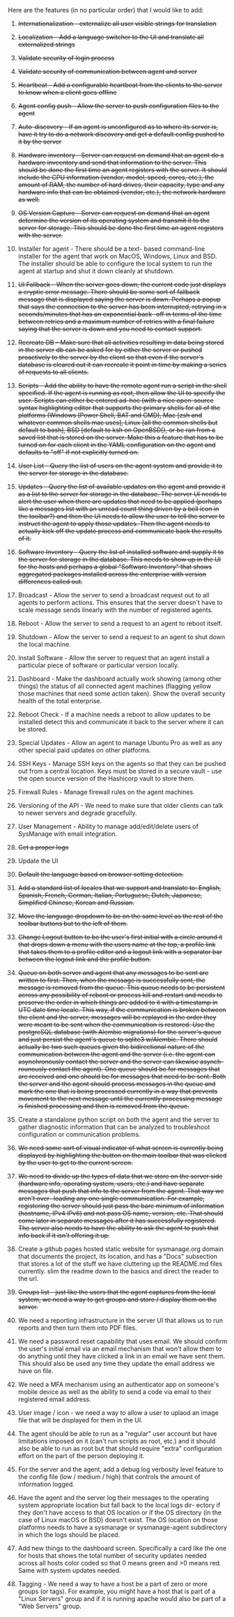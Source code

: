 Here are the features (in no particular order) that I would
like to add:

1.  ~~Internationalization - externalize all user visible
    strings for translation~~

2.  ~~Localization - Add a language switcher to the UI
    and translate all externalized strings~~

3.  ~~Validate security of login process~~

4.  ~~Validate security of communication between agent
    and server~~

5.  ~~Heartbeat - Add a configurable heartbeat from
    the clients to the server to know when a client
    goes offline~~

6.  ~~Agent config push - Allow the server to push
    configuration files to the agent~~

7.  ~~Auto-discovery - If an agent is unconfigured
    as to where its server is, have it try to
    do a network discovery and get a default
    config pushed to it by the server~~

8.  ~~Hardware inventory - Server can request on
    demand that an agent do a hardware inveentory
    and send that information to the server.  This
    should be done the first time an agent registers
    with the server.  It should include the CPU
    information (vendor, model, speed, cores, etc.),
    the amount of RAM, the number of hard drives,
    their capacity, type and any hardware info that
    can be obtained (vendor, etc.), the network
    hardware as well.~~

9.  ~~OS Version Capture - Server can request on
    demand that an agent determine the version of
    its operating system and transmit it to the
    server for storage.  This should be done the
    first time an agent registers with the server.~~

10. Installer for agent - There should be a text-
    based command-line installer for the agent that
    work on MacOS, Windows, Linux and BSD.  The
    installer should be able to configure the
    local system to run the agent at startup and
    shut it down cleanly at shutdown.

11. ~~UI Fallback - When the server goes down, the
    current code just displays a cryptic error 
    message.  There should be some sort of fallback
    message that is displayed saying the server is
    down.  Perhaps a popup that says the connection
    to the server has been interrupted, retrying in
    x seconds/minutes that has an exponential back-
    off in terms of the time between retries and
    a maximum number of retries with a final failure
    saying that the server is down and you need to
    contact support.~~

12. ~~Recreate DB - Make sure that all activities
    resulting in data being stored in the server
    db can be asked for by either the server or
    pushed proactively to the server by the client
    so that even if the server's database is
    cleared out it can recreate it point in time
    by making a series of requests to all clients.~~

13. ~~Scripts - Add the ability to have the remote
    agent run a script in the shell specified.  If
    the agent is running as root, then allow the
    UI to specify the user.  Scripts can either be
    entered ad-hoc (with a nice open-source syntax
    highlighting editor that supports the primary
    shells for all of the platforms (Windows [Power
    Shell, BAT and CMD), Mac [zsh and whatever common
    shells mac uses], Linux [all the common shells
    but default to bash], BSD [default to ksh on
    OpenBSD[), or be ran from a saved list that is
    stored on the server.  Make this a feature that
    has to be turned on for each client in the YAML
    configuration on the agent and defaults to "off"
    if not explicitly turned on.~~

14. ~~User List - Query the list of users on the
    agent system and provide it to the server
    for storage in the database.~~

15. ~~Updates - Query the list of available updates
    on the agent and provide it as a list to the
    server for storage in the database.  The server
    UI needs to alert the user when there are
    updates that need to be applied (perhaps like
    a messages list with an unread count thing
    driven by a bell icon in the toolbar?) and
    then the UI needs to allow the user to tell
    the server to instruct the agent to apply
    those updates.  Then the agent needs to 
    actually kick off the update process and
    communicate back the results of it.~~

16. ~~Software Inventory - Query the list of
    installed software and supply it to the
    server for storage in the database.  This
    needs to show up in the UI for the hosts
    and perhaps a global "Software Inventory"
    that shows aggregated packages installed
    across the enterprise with version
    differences called out.~~

17. Broadcast - Allow the server to send a
    broadcast request out to all agents to
    perform actions.  This ensures that the
    server doesn't have to scale message
    sends linearly with the number of
    registered agents.

18. Reboot - Allow the server to send a
    request to an agent to reboot itself.

19. Shutdown - Allow the server to send a 
    request to an agent to shut down the
    local machine.

20. Install Software - Allow the server to
    request that an agent install a particular
    piece of software or particular version
    locally.

21. Dashboard - Make the dashboard actually
    work showing (among other things) the
    status of all connected agent machines
    (flagging yellow those machines that
    need some action taken).  Show the
    overall security health of the total
    enterprise.

22. Reboot Check - If a machine needs a
    reboot to allow updates to be installed
    detect this and communicate it back to
    the server where it can be stored.

23. Special Updates - Allow an agent to 
    manage Ubuntu Pro as well as any other
    special paid updates on other platforms.

24. SSH Keys - Manage SSH keys on the agents
    so that they can be pushed out from a
    central location.  Keys must be stored
    in a secure vault - use the open source
    version of the Hashicorp vault to store
    them.

25. Firewall Rules - Manage firewall rules
    on the agent machines.

26. Versioning of the API - We need to make
    sure that older clients can talk to 
    newer servers and degrade gracefully.

27. User Management - Ability to manage
    add/edit/delete users of SysManage
    with email integration.

28. ~~Get a proper logo~~

29. Update the UI

30. ~~Default the language based on browser
    setting detection.~~

31. ~~Add a standard list of locales that we
    support and translate to:  English, 
    Spanish, French, German, Italian, 
    Portuguese, Dutch, Japanese, Simplified
    Chinese, Korean and Russian.~~

32. ~~Move the language dropdown to be on the
    same level as the rest of the toolbar
    buttons but to the left of them.~~

33. ~~Change Logout button to be the user's
    first initial with a circle around it
    that drops down a menu with the users
    name at the top, a profile link that
    takes them to a profile editor and
    a logout link with a separator bar
    between the logout link and the profile
    button.~~

34. ~~Queue on both server and agent that any
    messages to be sent are written to
    first.  Then, when the message is
    successfully sent, the message is
    removed from the queue.  This queue
    needs to be persistent across any
    possibility of reboot or process kill
    and restart and needs to preserve the
    order in which things are added to it
    with a timestamp in UTC date time
    locale.  This way, if the communication
    is broken between the client and the
    server, messages will be replayed in
    the order they were meant to be sent
    when the communication is restored.
    Use the postgreSQL database (with
    Alembic migrations) for the server's
    queue and just persist the agent's
    queue to sqlite3 w/Alembic.  There
    should actually be two such queues
    given the bidirectional nature of
    the communication between the agent
    and the server (i.e. the agent can
    asynchronously contact the server
    and the server can likewise asynch-
    rounously contact the agent).  One
    queue should be for messages that
    are received and one should be for
    messages that need to be sent. Both
    the server and the agent should
    process messages in the queue and 
    mark the one that is being processed
    currently in a way that prevents
    movement to the next message until
    the currently processing message is
    finished processing and then is
    removed from the queue.~~

35. Create a standalone python script on
    both the agent and the server to
    gather diagnostic information that
    can be analyzed to troubleshoot
    configuration or communication
    problems.

36. ~~We need some sort of visual indicator
    of what screen is currently being
    displayed by highlighting the button
    on the main toolbar that was clicked
    by the user to get to the current
    screen.~~

37. ~~We need to divide up the types of data
    that we store on the server side
    (hardware info, operating system,
    users, etc.) and have separate messages
    that push that info to the server from
    the agent.  That way we aren't over-
    loading any one single communication.
    For example, registering the server
    should just pass the bare minimum of
    information (hostname, IPv4 IPv6) and
    not pass OS name, version, etc.  That
    should come later in separate messages
    after it has successfully registered.
    The server also needs to have the
    ability to ask the agent to push that
    info back if it isn't offering it up.~~

38. Create a github pages hosted static
    website for sysmanage.org domain that
    documents the project, its location,
    and has a "Docs" subsection that
    stores a lot of the stuff we have
    cluttering up the README.md files
    currently.  slim the readme down to
    the basics and direct the reader to
    the url.

39. ~~Groups list - just like the users
    that the agent captures from the
    local system, we need a way to get
    groups and store / display them on
    the server.~~

40. We need a reporting infrastructure
    in the server UI that allows us to
    run reports and then turn them into
    PDF files.

41. We need a password reset capability
    that uses email.  We should confirm
    the user's initial email via an
    email mechanism that won't allow them
    to do anything until they have 
    clicked a link in an email we have
    sent them.  This should also be
    used any time they update the
    email address we have on file.

42. We need a MFA mechanism using an
    authenticator app on someone's
    mobile device as well as the ability
    to send a code via email to their
    registered email address.

43. User image / icon - we need a way
    to allow a user to uplaod an image
    file that will be displayed for
    them in the UI.

44. The agent should be able to run as
    a "regular" user account but have
    limitations imposed on it (can't
    run scripts as root, etc.) and it
    should also be able to run as root
    but that should require "extra"
    configuration effort on the part
    of the person deploying it.

45. For the server and the agent, add
    a debug log verbosity level feature
    to the config file (low / medium /
    high) that controls the amount of
    information logged.

46. Have the agent and the server log
    their messages to the operating
    system appropriate location but
    fall back to the local logs dir-
    ectory if they don't have access
    to that OS location or if the
    OS directory (in the case of Linux
    macOS or BSD) doesn't exist.  The
    OS location on those platforms
    needs to have a sysmanage or
    sysmanage-agent subdirectory in
    which the logs should be placed.

47. Add new things to the dashboard
    screen.  Specifically a card
    like the one for hosts that shows
    the total number of security
    updates needed across all hosts
    color coded so that 0 means green
    and >0 means red.  Same with
    system updates needed.

48. Tagging - We need a way to have
    a host be a part of zero or more
    groups (or tags).  For example,
    you might have a host that is
    part of a "Linux Servers" group
    and if it is running apache
    would also be part of a "Web
    Servers" group.
